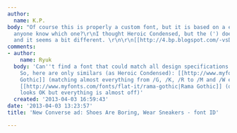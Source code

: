 ```yaml
---
author:
  name: K.P.
body: "Of course this is properly a custom font, but it is based on a existing font,
  anyone know which one?\r\nI thought Heroic Condensed, but the (') doesn't match
  and it seems a bit different. \r\n\r\n[[http://4.bp.blogspot.com/-vsD7fGxNa2Q/UBFFWBvxVcI/AAAAAAAAE0s/QjOru7VJAmU/s1600/converse.jpg]]"
comments:
- author:
    name: Ryuk
  body: 'Can''t find a font that could match all design specifications (more at converse.com).
    So, here are only similars (as Heroic Condensed): [[http://www.myfonts.com/fonts/canadatype/trump-gothic|Trump
    Gothic]] (matching almost everything from /G, /K, /R to /M and /W except /J),
    [[http://www.myfonts.com/fonts/flat-it/rama-gothic|Rama Gothic]] (overall design
    looks OK but everything is almost off)'
  created: '2013-04-03 16:59:43'
date: '2013-04-03 13:23:57'
title: 'New Converse ad: Shoes Are Boring, Wear Sneakers - font ID'

---
```

